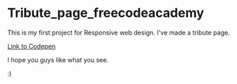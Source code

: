 # Tribute_page_freecodeacademy

<p>This is my first project for Responsive web design.
I've made a tribute page.</p>

[Link to Codepen](https://codepen.io/shrutikdev/pen/KKMBXWW) 

<p>I hope you guys like what you see.</p>

:)
